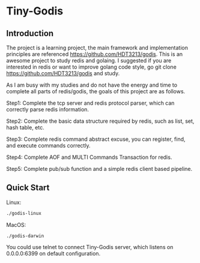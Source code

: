 # Tiny-Godis
## Introduction

The project is a learning project, the main framework and implementation principles are referenced https://github.com/HDT3213/godis. This is an awesome project to study redis and golaing. I suggested if you are interested in redis or want to improve golang code style, go git clone https://github.com/HDT3213/godis and study.

As I am busy with my studies and do not have the energy and time to complete all parts of redis/godis, the goals of this project are as follows.

Step1: Complete the tcp server and redis protocol parser, which can correctly parse redis information.

Step2: Complete the basic data structure required by redis, such as list, set, hash table, etc.

Step3: Complete redis command abstract excuse, you can register, find, and execute commands correctly.

Step4: Complete AOF and MULTI Commands Transaction for redis.

Step5: Complete pub/sub function and a simple redis client based pipeline.

## Quick Start

Linux:

```bash
./godis-linux
```

MacOS:

```
./godis-darwin
```

You could use telnet  to connect Tiny-Godis server, which listens on 0.0.0.0:6399 on default configuration.
